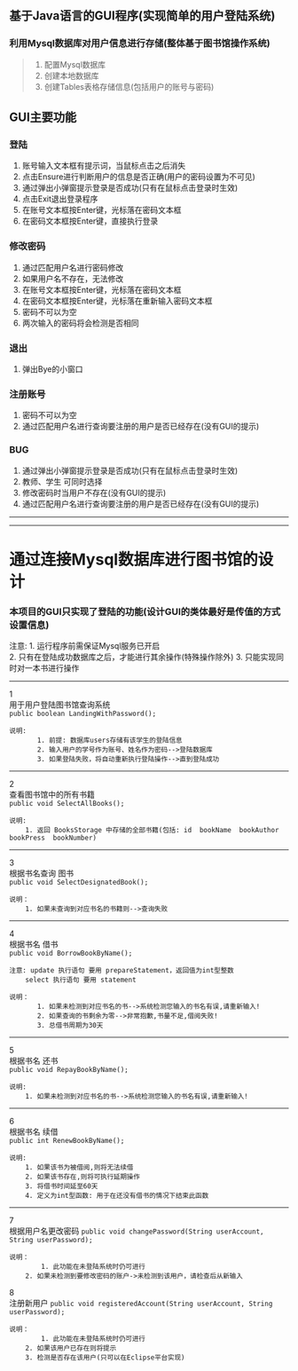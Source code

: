 ## 基于Java语言的GUI程序(实现简单的用户登陆系统)

### 利用Mysql数据库对用户信息进行存储(整体基于图书馆操作系统)
> 1. 配置Mysql数据库
> 2. 创建本地数据库
> 3. 创建Tables表格存储信息(包括用户的账号与密码)


## GUI主要功能

### 登陆
1. 账号输入文本框有提示词，当鼠标点击之后消失
2. 点击Ensure进行判断用户的信息是否正确(用户的密码设置为不可见)
3. 通过弹出小弹窗提示登录是否成功(只有在鼠标点击登录时生效)
4. 点击Exit退出登录程序
5. 在账号文本框按Enter键，光标落在密码文本框
6. 在密码文本框按Enter键，直接执行登录

### 修改密码
1. 通过匹配用户名进行密码修改
2. 如果用户名不存在，无法修改
3. 在账号文本框按Enter键，光标落在密码文本框
4. 在密码文本框按Enter键，光标落在重新输入密码文本框
5. 密码不可以为空
6. 两次输入的密码将会检测是否相同

### 退出
1. 弹出Bye的小窗口

### 注册账号
1. 密码不可以为空
2. 通过匹配用户名进行查询要注册的用户是否已经存在(没有GUI的提示)

### BUG
1. 通过弹出小弹窗提示登录是否成功(只有在鼠标点击登录时生效)
2. 教师、学生 可同时选择
3. 修改密码时当用户不存在(没有GUI的提示) 
4. 通过匹配用户名进行查询要注册的用户是否已经存在(没有GUI的提示)

***
---

<h1>通过连接Mysql数据库进行图书馆的设计</h1>

<h3>本项目的GUI只实现了登陆的功能(设计GUI的类体最好是传值的方式设置信息)</h3>

注意: 
	1. 运行程序前需保证Mysql服务已开启  
	2. 只有在登陆成功数据库之后，才能进行其余操作(特殊操作除外)
	3. 只能实现同时对一本书进行操作
***

1  
	用于用户登陆图书馆查询系统  
    `public boolean LandingWithPassword();`  
    
	说明:  
	       1. 前提: 数据库users存储有该学生的登陆信息  
	       2. 输入用户的学号作为账号、姓名作为密码-->登陆数据库  
	       3. 如果登陆失败，将自动重新执行登陆操作-->直到登陆成功  
*** 

2  
	查看图书馆中的所有书籍   
	`public void SelectAllBooks();`
	
	说明:  
		1. 返回 BooksStorage 中存储的全部书籍(包括: id  bookName  bookAuthor bookPress  bookNumber)
***   
3     
	根据书名查询 图书  
	`public void SelectDesignatedBook();`
	
	说明：
		1. 如果未查询到对应书名的书籍则-->查询失败
***	
4  
	根据书名 借书  
	`public void BorrowBookByName();`
	
	注意: update 执行语句 要用 prepareStatement，返回值为int型整数
	    select 执行语句 要用 statement
	 
	说明：
	       1. 如果未检测到对应书名的书-->系统检测您输入的书名有误,请重新输入!
	       2. 如果查询的书剩余为零-->非常抱歉,书量不足,借阅失败!
	       3. 总借书周期为30天
***	   
    
5   
	根据书名 还书  
	`public void RepayBookByName();`
	
	说明:
		1. 如果未检测到对应书名的书-->系统检测您输入的书名有误,请重新输入!	
***	
6  
	根据书名 续借  
	`public int RenewBookByName();`
	
	说明:
		1. 如果该书为被借阅,则将无法续借
		2. 如果该书存在,则将可执行延期操作
		3. 将借书时间延至60天
		4. 定义为int型函数: 用于在还没有借书的情况下结束此函数

***
7       
       	根据用户名更改密码
	`public void changePassword(String userAccount, String userPassword);`

	说明：
	        1. 此功能在未登陆系统时仍可进行
		2. 如果未检测到要修改密码的账户->未检测到该用户，请检查后从新输入
	
8       
       	注册新用户
	`public void registeredAccount(String userAccount, String userPassword);`

	说明：
	        1. 此功能在未登陆系统时仍可进行
		2. 如果该用户已存在则将提示
		3. 检测是否存在该用户(只可以在Eclipse平台实现)









